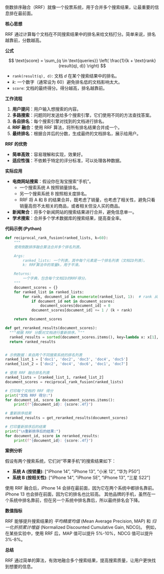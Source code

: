 倒数排序融合（RRF）就像一个投票系统，用于合并多个搜索结果，让最重要的信息排在最前面。

**核心思想**

RRF 通过计算每个文档在不同搜索结果中的排名来给文档打分。简单来说，排名越靠前，分数越高。

**公式**

$$
\text{score} = \sum_{q \in \text{queries}} \left( \frac{1}{k + \text{rank}(result(q), d)} \right)
$$

*   `rank(result(q), d)`: 文档 *d* 在某个搜索结果中的排名。
*   *k*:  一个数字（通常设为 60）避免排名低的文档影响太大。
*   `score`: 文档的最终得分。得分越高，排名越靠前。

**工作流程**

1.  **用户提问**：用户输入想搜索的内容。
2.  **多路搜索**：问题同时发送给多个搜索引擎，它们使用不同的方法查找答案。
3.  **各自排名**：每个搜索引擎对找到的文档进行排名。
4.  **RRF 融合**：使用 RRF 算法，将所有排名结果合并成一个。
5.  **最终排名**：根据合并后的分数，生成最终的文档排名，展示给用户。

**RRF 的优势**

*   **简单高效**：容易理解和实现，效果好。
*   **适应性强**：不依赖于特定的评分标准，可以处理各种数据。

**实际应用**

*   **电商网站搜索**：假设你在淘宝搜索“手机”。
    *   一个搜索系统 A 按照销量排名。
    *   另一个搜索系统 B 按照相关度排名。
    *   RRF 将 A 和 B 的结果合并，既考虑了销量，也考虑了相关性，避免只看销量高但不太相关的商品，或者相关但没人买的商品。
*   **新闻聚合**：将多个新闻网站的搜索结果进行合并，避免信息单一。
*   **学术搜索**：合并多个学术数据库的搜索结果，提高查全率。

**代码示例 (Python)**

```python
def reciprocal_rank_fusion(ranked_lists, k=60):
    """
    使用倒数排序融合算法合并多个排名列表。

    Args:
        ranked_lists: 一个列表，其中每个元素是一个排名列表（文档ID列表）。
        k: RRF算法中的常量k，用于平滑。

    Returns:
        一个字典，包含每个文档ID的RRF得分。
    """
    document_scores = {}
    for ranked_list in ranked_lists:
        for rank, document_id in enumerate(ranked_list, 1):  # rank 从 1 开始
            if document_id not in document_scores:
                document_scores[document_id] = 0
            document_scores[document_id] += 1 / (k + rank)

    return document_scores

def get_reranked_results(document_scores):
  """根据 RRF 分数对文档进行重新排序。"""
  ranked_results = sorted(document_scores.items(), key=lambda x: x[1], reverse=True)
  return ranked_results


# 示例数据：来自两个不同搜索系统的排名列表
ranked_list_1 = ['doc1', 'doc2', 'doc3', 'doc4', 'doc5']
ranked_list_2 = ['doc2', 'doc4', 'doc6', 'doc1', 'doc7']

# 使用 RRF 融合排名列表
ranked_lists = [ranked_list_1, ranked_list_2]
document_scores = reciprocal_rank_fusion(ranked_lists)

# 打印每个文档的 RRF 得分
print("文档 RRF 得分:")
for document_id, score in document_scores.items():
    print(f"{document_id}: {score:.4f}")

# 重新排序结果
reranked_results = get_reranked_results(document_scores)

# 打印重新排序后的结果
print("\n重新排序后的结果:")
for document_id, score in reranked_results:
    print(f"{document_id}: {score:.4f}")
```

**案例分析**

假设有两个搜索系统，它们对“苹果手机”的搜索结果如下：

*   **系统 A (按销量)**:  [“iPhone 14”, “iPhone 13”, “小米 12”, “华为 P50”]
*   **系统 B (按相关性)**: [“iPhone 14”, “iPhone SE”, “iPhone 13”, “三星 S22”]

使用 RRF 融合后，iPhone 14 会排在最前面，因为它在两个系统中都排名靠前。iPhone 13 也会排在前面，因为它的排名也比较高。 其他品牌的手机，虽然在一个系统中排名靠前，但在另一个系统中排名靠后，所以最终排名会下降。

**数值指标**

RRF 能够提升搜索结果的 *平均精度均值* (Mean Average Precision, MAP) 和 *归一化折损累计增益* (Normalized Discounted Cumulative Gain, NDCG)。  例如，在某些实验中，使用 RRF 后，MAP 值可以提升 5%-10%，NDCG 值可以提升 3%-8%。

**总结**

RRF 通过简单的算法，有效地融合多个搜索结果，提高搜索质量，让用户更快找到想要的信息。
